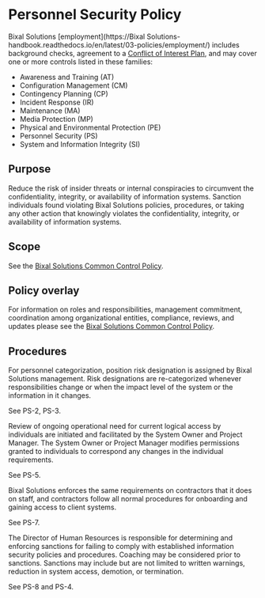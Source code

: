 # Personnel Security Policy

Bixal Solutions
[employment](https://Bixal Solutions-handbook.readthedocs.io/en/latest/03-policies/employment/)
includes background checks, agreement to a [Conflict of Interest
Plan](https://docs.google.com/document/d/1JSvThcqIM8BSmIoAjUrNZPdx0wemMCiyrBRyChORfv0/edit?usp=sharing), and may cover one or more controls listed in these families:


* Awareness and Training (AT)
* Configuration Management (CM)
* Contingency Planning (CP)
* Incident Response (IR)
* Maintenance (MA)
* Media Protection (MP)
* Physical and Environmental Protection (PE)
* Personnel Security (PS)
* System and Information Integrity (SI)

## Purpose

Reduce the risk of insider threats or internal conspiracies to circumvent the
confidentiality, integrity, or availability of information systems. Sanction individuals
found violating Bixal Solutions policies, procedures, or taking any other action that
knowingly violates the confidentiality, integrity, or availability of information systems.

## Scope

See the [Bixal Solutions Common Control Policy](BixalSolutions-Common-Control-Policy.md).

## Policy overlay

For information on roles and responsibilities, management commitment, coordination among
organizational entities, compliance, reviews, and updates please see the
[Bixal Solutions Common Control Policy](BixalSolutions-Common-Control-Policy.md).

## Procedures

For personnel categorization, position risk designation is assigned by Bixal Solutions management. Risk designations are re-categorized whenever responsibilities change or when the impact level of the system or the information in it changes.

See PS-2, PS-3.

Review of ongoing operational need for current logical access by individuals are initiated and facilitated by the System Owner and Project Manager. The System Owner or Project Manager modifies permissions granted to individuals to correspond any changes in the individual requirements.

See PS-5.

Bixal Solutions enforces the same requirements on contractors that it does on staff, and contractors follow all normal procedures for onboarding and gaining access to client systems.

See PS-7.

The Director of Human Resources is responsible for determining and enforcing sanctions for
failing to comply with established information security policies and procedures. Coaching
may be considered prior to sanctions. Sanctions may include but are not limited to written
warnings, reduction in system access, demotion, or termination.

See PS-8 and PS-4.
